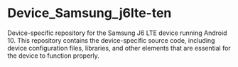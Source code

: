 # Device_Samsung_j6lte-ten
 Device-specific repository for the Samsung J6 LTE device running Android 10. This repository contains the device-specific source code, including device configuration files, libraries, and other elements that are essential for the device to function properly.
